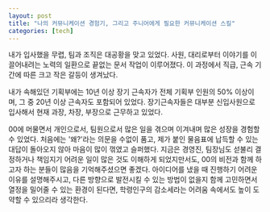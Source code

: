 ```yaml
---
layout: post
title: "나의 커뮤니케이션 경험기, 그리고 주니어에게 필요한 커뮤니케이션 스킬"
categories: [tech]
---
```


내가 입사했을 무렵, 팀과 조직은 대공황을 맞고 있었다.
사원, 대리로부터 이야기를 이끌어내려는 노력의 일환으로 끝없는 문서 작업이 이루어졌다.
이 과정에서 직급, 근속 기간에 따른 크고 작은 갈등이 생겨났다.

내가 속해있던 기획부에는 10년 이상 장기 근속자가 전체 기획부 인원의 50% 이상이며, 그 중 20년 이상 근속자도 포함되어 있었다.
장기근속자들은 대부분 신입사원으로 입사해서 현재 과장, 차장, 부장으로 근무하고 있었다.



00에 머물면서 개인으로서, 팀원으로서 많은 일을 겪으며 이겨내며 많은 성장을 경험할 수 있었다. 처음에는 '왜?'라는 의문을 수없이 품고, 제가 붙인 물음표에 납득할 수 있는 대답이 돌아오지 않아 마음이 많이 꺾였고 슬퍼했다.
지금은 경영진, 팀장님도 섣불리 결정하거나 책임지기 어려운 일이 많은 것도 이해하게 되었지만서도, 00의 비전과 함께 하고자 하는 분들이 많음을 기억해주셨으면 좋겠다.
아이디어를 냈을 때 진행하기 어려운 이유를 설명해주시고, 다른 방향으로 발전시킬 수 있는 방법이 없을지 함께 고민하면서 열정을 밀어줄 수 있는 환경이 된다면, 학령인구의 감소세라는 어려움 속에서도 높이 도약할 수 있으리라 생각한다.
